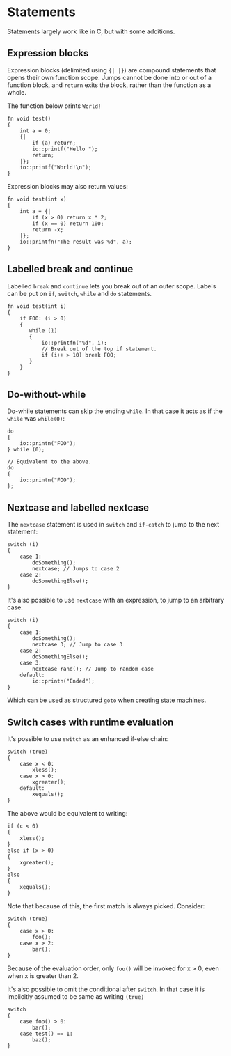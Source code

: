 # Statements

Statements largely work like in C, but with some additions.


## Expression blocks

Expression blocks (delimited using `{| |}`) are compound statements that opens their own function scope.
Jumps cannot be done into or out of a function block, and `return` exits the block, rather than the function as a whole.

The function below prints `World!`

    fn void test()
    {
        int a = 0;
        {|
            if (a) return;
            io::printf("Hello ");
            return;
        |};
        io::printf("World!\n");
    }

Expression blocks may also return values:

    fn void test(int x)
    {
        int a = {|
            if (x > 0) return x * 2;
            if (x == 0) return 100;
            return -x;
        |};            
        io::printfn("The result was %d", a);
    }

## Labelled break and continue

Labelled `break` and `continue` lets you break out of an outer scope. Labels can be put on `if`, 
`switch`, `while` and `do` statements.
   
    fn void test(int i)
    {
        if FOO: (i > 0)
        {
           while (1)
           {
               io::printfn("%d", i);
               // Break out of the top if statement.
               if (i++ > 10) break FOO;
           }
        }
    }

## Do-without-while

Do-while statements can skip the ending `while`. In that case it acts as if the `while` was `while(0)`:

    do 
    {
        io::printn("FOO");
    } while (0);
    
    // Equivalent to the above.
    do 
    {
        io::printn("FOO");
    };

## Nextcase and labelled nextcase

The `nextcase` statement is used in `switch` and `if-catch` to jump to the next statement:

    switch (i)
    {
        case 1:
            doSomething();
            nextcase; // Jumps to case 2
        case 2:
            doSomethingElse();
    }

It's also possible to use `nextcase` with an expression, to jump to an arbitrary case:

    switch (i)
    {
        case 1:
            doSomething();
            nextcase 3; // Jump to case 3
        case 2:
            doSomethingElse();
        case 3:
            nextcase rand(); // Jump to random case
        default:
            io::printn("Ended");
    }  

Which can be used as structured `goto` when creating state machines.

## Switch cases with runtime evaluation

It's possible to use `switch` as an enhanced if-else chain:

    switch (true)
    {
        case x < 0:
            xless();
        case x > 0:
            xgreater();
        default:
            xequals();
    }

The above would be equivalent to writing:

    if (c < 0)
    {
        xless();
    }
    else if (x > 0)
    {
        xgreater();
    }
    else
    {
        xequals();
    }

Note that because of this, the first match is always picked. Consider:

    switch (true)
    {
        case x > 0:
            foo();
        case x > 2:
            bar();
    }

Because of the evaluation order, only `foo()` will be invoked for x > 0, even when x is greater than 2.

It's also possible to omit the conditional after `switch`. In that case it is implicitly assumed to be same as
writing `(true)`

    switch
    {
        case foo() > 0:
            bar();
        case test() == 1:
            baz();
    }